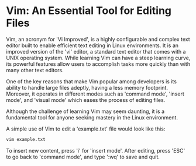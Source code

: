 # Vim: An Essential Tool for Editing Files 

Vim, an acronym for 'Vi Improved', is a highly configurable and complex text editor built to enable efficient text editing in Linux environments. It is an improved version of the 'vi' editor, a standard text editor that comes with a UNIX operating system. While learning Vim can have a steep learning curve, its powerful features allow users to accomplish tasks more quickly than with many other text editors. 

One of the key reasons that make Vim popular among developers is its ability to handle large files adeptly, having a less memory footprint. Moreover, it operates in different modes such as 'command mode', 'insert mode', and 'visual mode' which eases the process of editing files. 

Although the challenge of learning Vim may seem daunting, it is a fundamental tool for anyone seeking mastery in the Linux environment. 

A simple use of Vim to edit a 'example.txt' file would look like this:
```bash
vim example.txt
```

To insert new content, press 'i' for 'insert mode'. After editing, press 'ESC' to go back to 'command mode', and type ':wq' to save and quit.